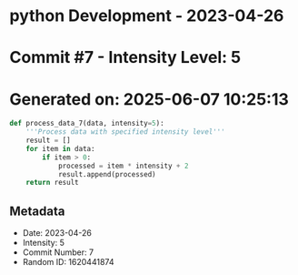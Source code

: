 ﻿# python Development - 2023-04-26
# Commit #7 - Intensity Level: 5
# Generated on: 2025-06-07 10:25:13
```python
def process_data_7(data, intensity=5):
    '''Process data with specified intensity level'''
    result = []
    for item in data:
        if item > 0:
            processed = item * intensity + 2
            result.append(processed)
    return result
```
## Metadata
- Date: 2023-04-26
- Intensity: 5
- Commit Number: 7
- Random ID: 1620441874
